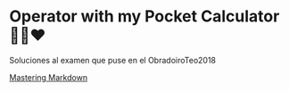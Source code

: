 # Operator with my Pocket Calculator 🤖🚀❤️

Soluciones al examen que puse en el ObradoiroTeo2018

[Mastering Markdown](https://guides.github.com/features/mastering-markdown/)
